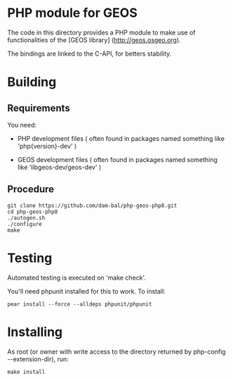 PHP module for GEOS
===================

The code in this directory provides a PHP module to make use
of functionalities of the [GEOS library] (http://geos.osgeo.org).

The bindings are linked to the C-API, for betters stability.

# Building

## Requirements

You need:

  - PHP development files
    ( often found in packages named something like 'php{version}-dev' )

  - GEOS development files
    ( often found in packages named something like 'libgeos-dev/geos-dev' )

## Procedure

    git clone https://github.com/dam-bal/php-geos-php8.git
    cd php-geos-php8
    ./autogen.sh
    ./configure
    make

# Testing

Automated testing is executed on 'make check'.

You'll need phpunit installed for this to work. To install:

    pear install --force --alldeps phpunit/phpunit

# Installing

As root (or owner with write access to the directory
returned by php-config --extension-dir), run:

    make install
